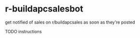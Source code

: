 # r-buildapcsalesbot
get notified of sales on r/buildapcsales as soon as they're posted

TODO instructions
